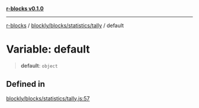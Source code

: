 [**r-blocks v0.1.0**](../../../../../README.md)

***

[r-blocks](../../../../../modules.md) / [blockly/blocks/statistics/tally](../README.md) / default

# Variable: default

> **default**: `object`

## Defined in

[blockly/blocks/statistics/tally.js:57](https://github.com/DhyeyMavani2003/r-blocks/blob/3c6fd2c845ebaab7af1ba61c432e0fe34ef7f334/src/pages/modules/blockly/blocks/statistics/tally.js#L57)
